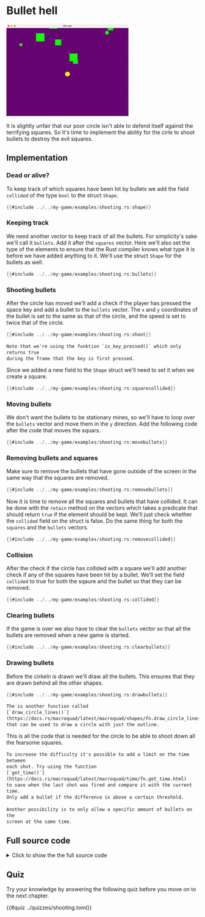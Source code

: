 # Bullet hell

![Screenshot](images/shooting.gif#center)

It is slightly unfair that our poor circle isn't able to defend itself against
the terrifying squares. So it's time to implement the ability for the cirle to
shoot bullets to destroy the evil squares.

## Implementation

### Dead or alive?

To keep track of which squares have been hit by bullets we add the field
`collided` of the type `bool` to the struct `Shape`.

```rust [hl,6]
{{#include ../../my-game/examples/shooting.rs:shape}}
```

### Keeping track

We need another vector to keep track of all the bullets. For simplicity's sake
we'll call it `bullets`. Add it after the `squares` vector. Here we'll also
set the type of the elements to ensure that the Rust compiler knows what type
it is before we have added anything to it. We'll use the struct `Shape` for
the bullets as well. 

```rust
{{#include ../../my-game/examples/shooting.rs:bullets}}
```

### Shooting bullets

After the circle has moved we'll add a check if the player has pressed the
space key and add a bullet to the `bullets` vector. The `x` and `y`
coordinates of the bullet is set to the same as that of the circle, and the
speed is set to twice that of the circle.

```rust
{{#include ../../my-game/examples/shooting.rs:shoot}}
```

```admonish notes
Note that we're using the funktion `is_key_pressed()` which only returns true
during the frame that the key is first pressed.
```

Since we added a new field to the `Shape` struct we'll need to set it when we
create a square.

```rust [hl,6]
{{#include ../../my-game/examples/shooting.rs:squarecollided}}
```

### Moving bullets

We don't want the bullets to be stationary mines, so we'll have to loop over
the `bullets` vector and move them in the `y` direction. Add the following
code after the code that moves the squars.

```rust [hl,4-6]
{{#include ../../my-game/examples/shooting.rs:movebullets}}
```

### Removing bullets and squares

Make sure to remove the bullets that have gone outside of the screen in the
same way that the squares are removed.

```rust
{{#include ../../my-game/examples/shooting.rs:removebullets}}
```

Now it is time to remove all the squares and bullets that have collided. It
can be done with the `retain` method on the vectors which takes a predicate
that should return `true` if the element should be kept. We'll just check
whether the `collided` field on the struct is false. Do the same thing for
both the `squares` and the `bullets` vectors.

```rust
{{#include ../../my-game/examples/shooting.rs:removecollided}}
```

### Collision

After the check if the circle has collided with a square we'll add another
check if any of the squares have been hit by a bullet. We'll set the field
`collided` to true for both the sqaure and the bullet so that they can be
removed.

```rust
{{#include ../../my-game/examples/shooting.rs:collided}}
```

### Clearing bullets

If the game is over we also have to clear the `bullets` vector so that all the
bullets are removed when a new game is started.

```rust [hl,3]
{{#include ../../my-game/examples/shooting.rs:clearbullets}}
```

### Drawing bullets

Before the cirkeln is drawn we'll draw all the bullets. This ensures that they
are drawn behind all the other shapes.

```rust
{{#include ../../my-game/examples/shooting.rs:drawbullets}}
```

```admonish info
The is another function called
[`draw_circle_lines()`](https://docs.rs/macroquad/latest/macroquad/shapes/fn.draw_circle_lines.html)
that can be used to draw a circle with just the outline.
```

This is all the code that is needed for the circle to be able to shoot down
all the fearsome squares.

```admonish tip title="Challenge" class="challenge"
To increase the difficulty it's possible to add a limit on the time between
each shot. Try using the function
[`get_time()`](https://docs.rs/macroquad/latest/macroquad/time/fn.get_time.html)
to save when the last shot was fired and compare it with the current time.
Only add a bullet if the difference is above a certain threshold.

Another possibility is to only allow a specific amount of bullets on the
screen at the same time.
```

<div class="noprint">

## Full source code

<details>
  <summary>Click to show the the full source code</summary>

```rust
{{#include ../../my-game/examples/shooting.rs:all}}
```
</details>
</div>

<div class="noprint">

## Quiz

Try your knowledge by answering the following quiz before you move on to the
next chapter.

{{#quiz ../quizzes/shooting.toml}}

</div>
